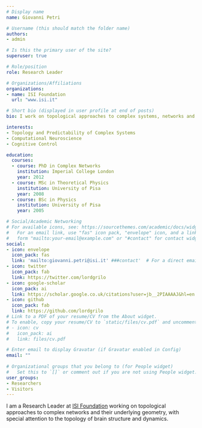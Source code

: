 ```yaml
---
# Display name
name: Giovanni Petri

# Username (this should match the folder name)
authors:
- admin

# Is this the primary user of the site?
superuser: true

# Role/position
role: Research Leader

# Organizations/Affiliations
organizations:
- name: ISI Foundation
  url: "www.isi.it"

# Short bio (displayed in user profile at end of posts)
bio: I work on topological approaches to complex systems, networks and their underlying geometry.

interests:
- Topology and Predictability of Complex Systems
- Computational Neuroscience
- Cognitive Control

education:
  courses:
  - course: PhD in Complex Networks
    institution: Imperial College London
    year: 2012
  - course: MSc in Theoretical Physics
    institution: University of Pisa
    year: 2008
  - course: BSc in Physics
    institution: University of Pisa
    year: 2005

# Social/Academic Networking
# For available icons, see: https://sourcethemes.com/academic/docs/widgets/#icons
#   For an email link, use "fas" icon pack, "envelope" icon, and a link in the
#   form "mailto:your-email@example.com" or "#contact" for contact widget.
social:
- icon: envelope
  icon_pack: fas
  link: 'mailto:giovanni.petri@isi.it' ###contact'  # For a direct email link, use "mailto:giovanni.petri@isi.it".
- icon: twitter
  icon_pack: fab
  link: https://twitter.com/lordgrilo
- icon: google-scholar
  icon_pack: ai
  link: https://scholar.google.co.uk/citations?user=jb__2PIAAAAJ&hl=en
- icon: github
  icon_pack: fab
  link: https://github.com/lordgrilo
# Link to a PDF of your resume/CV from the About widget.
# To enable, copy your resume/CV to `static/files/cv.pdf` and uncomment the lines below.  
# - icon: cv
#   icon_pack: ai
#   link: files/cv.pdf

# Enter email to display Gravatar (if Gravatar enabled in Config)
email: ""
  
# Organizational groups that you belong to (for People widget)
#   Set this to `[]` or comment out if you are not using People widget.  
user_groups:
- Researchers
- Visitors
---
```



I am a Research Leader at [ISI Foundation](http://www.isi.it/) working on topological approaches to complex networks and their underlying geometry, with special attention to the topology of brain structure and dynamics.

